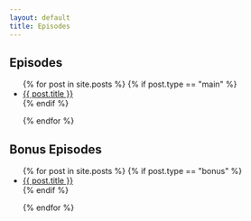 ```yaml
---
layout: default
title: Episodes
---
```

<div class = "episodes">

<h2> Episodes </h2>
<ul>
{% for post in site.posts %}    
    {% if post.type == "main" %}
        <li>
            <a href="{{ post.url }}"> {{ post.title }} </a>
        </li>
    {% endif %}

{% endfor %}
</ul>

<h2> Bonus Episodes </h2>
<ul>
{% for post in site.posts %}    
    {% if post.type == "bonus" %}
        <li>
            <a href="{{ post.url }}"> {{ post.title }} </a>
        </li>
    {% endif %}

{% endfor %}
</ul>
</div> 
